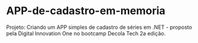 # APP-de-cadastro-em-memoria
Projeto: Criando um APP simples de cadastro de séries em .NET - proposto pela Digital Innovation One no bootcamp Decola Tech 2a edição.

